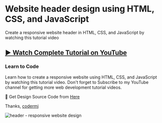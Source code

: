 # Website header design using HTML, CSS, and JavaScript
Create a responsive website header in HTML, CSS, and JavaScript by watching this tutorial video
## [▶️ Watch Complete Tutorial on YouTube](https://youtu.be/GNv_dQ0ldDM)
### Learn to Code

Learn how to create a responsive website using HTML, CSS, and JavaScript by watching this tutorial video. Don't forget to Subscribe to my YouTube channel for getting more web development tutorial videos.

🎁 Get Design Source Code from [Here](https://www.buymeacoffee.com/the.codermj/e/187230)

Thanks,
[codermj](https://www.youtube.com/@the.codermj/)

![header - responsive website design](https://github.com/mjshofy/22-12-31-header-responsive-website/assets/76812554/d4f886d1-c689-4f4b-bf7e-3aba9e0365e9)
